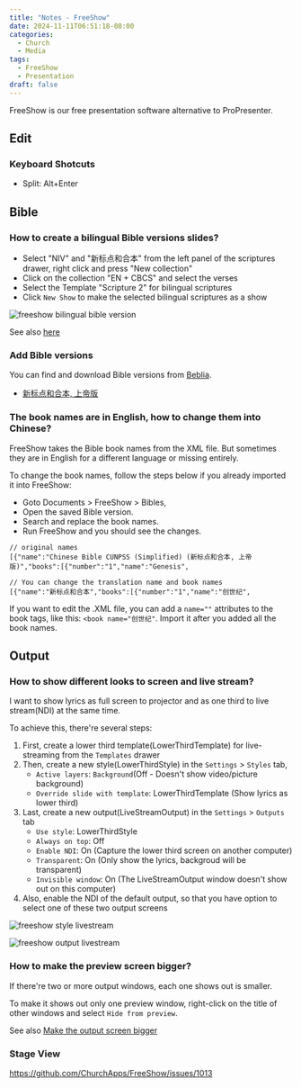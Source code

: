 ```yaml
---
title: "Notes - FreeShow"
date: 2024-11-11T06:51:18-08:00
categories:
  - Church
  - Media
tags:
  - FreeShow
  - Presentation
draft: false
---
```


FreeShow is our free presentation software alternative to ProPresenter.

## Edit
### Keyboard Shotcuts
* Split: Alt+Enter

## Bible

### How to create a bilingual Bible versions slides?
* Select "NIV" and "新标点和合本" from the left panel of the scriptures drawer, right click and press "New collection"
* Click on the collection "EN + CBCS" and select the verses
* Select the Template "Scripture 2" for bilingual scriptures
* Click `New Show` to make the selected bilingual scriptures as a show

![freeshow bilingual bible version](/images/2024/freeshow-bible-collection.JPG)

See also [here](https://github.com/ChurchApps/FreeShow/issues/236#issuecomment-1683423643)

### Add Bible versions
You can find and download Bible versions from [Beblia](https://github.com/Beblia/Holy-Bible-XML-Format).
* [新标点和合本, 上帝版](https://github.com/Beblia/Holy-Bible-XML-Format/blob/master/ChineseCUNPSSBible.xml)

### The book names are in English, how to change them into Chinese?
FreeShow takes the Bible book names from the XML file.
But sometimes they are in English for a different language or missing entirely.

To change the book names, follow the steps below if you already imported it into FreeShow:
* Goto Documents > FreeShow > Bibles,
* Open the saved Bible version.
* Search and replace the book names.
* Run FreeShow and you should see the changes.
```
// original names
[{"name":"Chinese Bible CUNPSS (Simplified) (新标点和合本, 上帝版)","books":[{"number":"1","name":"Genesis",

// You can change the translation name and book names
[{"name":"新标点和合本","books":[{"number":"1","name":"创世纪",
```

If you want to edit the .XML file, you can add a `name=""` attributes to the book tags, like this: `<book name="创世纪"`.
Import it after you added all the book names.

## Output
### How to show different looks to screen and live stream?
I want to show lyrics as full screen to projector and as one third to live stream(NDI) at the same time.

To achieve this, there're several steps:
1. First, create a lower third template(LowerThirdTemplate) for live-streaming from the `Templates` drawer
2. Then, create a new style(LowerThirdStyle) in the `Settings` > `Styles` tab,  
   * `Active layers`: `Background`(Off - Doesn't show video/picture background)
   * `Override slide with template`: LowerThirdTemplate (Show lyrics as lower third)
3. Last, create a new output(LiveStreamOutput) in the `Settings` > `Outputs` tab
   * `Use style`: LowerThirdStyle
   * `Always on top`: Off
   * `Enable NDI`: On (Capture the lower third screen on another computer)
   * `Transparent`: On (Only show the lyrics, backgroud will be transparent)
   * `Invisible window`: On (The LiveStreamOutput window doesn't show out on this computer)
4. Also, enable the NDI of the default output, so that you have option to select one of these two output screens

![freeshow style livestream](/images/2024/freeshow-style-livestream.JPG)

![freeshow output livestream](/images/2024/freeshow-output-livestream.JPG)

### How to make the preview screen bigger?
If there're two or more output windows, each one shows out is smaller.

To make it shows out only one preview window, right-click on the title of other windows and select `Hide from preview`.

See also [Make the output screen bigger](https://github.com/ChurchApps/FreeShow/issues/1059)

### Stage View
https://github.com/ChurchApps/FreeShow/issues/1013

